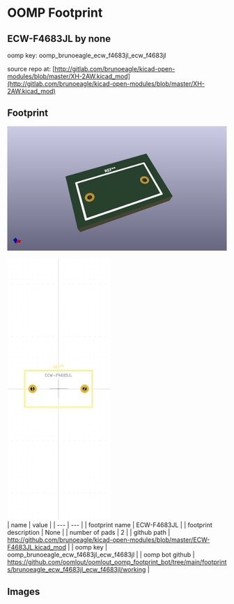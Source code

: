 # OOMP Footprint  
## ECW-F4683JL  by none  
  
oomp key: oomp_brunoeagle_ecw_f4683jl_ecw_f4683jl  
  
source repo at: [http://gitlab.com/brunoeagle/kicad-open-modules/blob/master/XH-2AW.kicad_mod](http://gitlab.com/brunoeagle/kicad-open-modules/blob/master/XH-2AW.kicad_mod)  
## Footprint  
  
[![working_kicad_pcb_3d.png](working_kicad_pcb_3d_600.png)](working_kicad_pcb_3d.png)  
  
[![working.png](working_600.png)](working.png)  
| name | value | 
| --- | --- | 
| footprint name | ECW-F4683JL | 
| footprint description | None | 
| number of pads | 2 | 
| github path | http://github.com/brunoeagle/kicad-open-modules/blob/master/ECW-F4683JL.kicad_mod | 
| oomp key | oomp_brunoeagle_ecw_f4683jl_ecw_f4683jl | 
| oomp bot github | https://github.com/oomlout/oomlout_oomp_footprint_bot/tree/main/footprints/brunoeagle_ecw_f4683jl_ecw_f4683jl/working | 
## Images  
